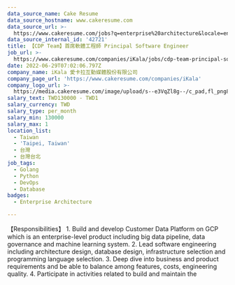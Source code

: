 ```yaml
---
data_source_name: Cake Resume
data_source_hostname: www.cakeresume.com
data_source_url: >-
  https://www.cakeresume.com/jobs?q=enterprise%20architecture&locale=en&range%5Bsalary_range%5D%5Bmin%5D=1000000
data_source_internal_id: '42721'
title: 【CDP Team】首席軟體工程師 Principal Software Engineer
job_url: >-
  https://www.cakeresume.com/companies/iKala/jobs/cdp-team-principal-software-engineer
date: 2022-06-29T07:02:06.797Z
company_name: iKala 愛卡拉互動媒體股份有限公司
company_page_url: 'https://www.cakeresume.com/companies/iKala'
company_logo_url: >-
  https://media.cakeresume.com/image/upload/s--e3VqZl8g--/c_pad,fl_png8,h_200,w_200/v1646194257/kunvge0p059wddfovbx7.png
salary_text: TWD130000 - TWD1
salary_currency: TWD
salary_type: per_month
salary_min: 130000
salary_max: 1
location_list:
  - Taiwan
  - 'Taipei, Taiwan'
  - 台灣
  - 台灣台北
job_tags:
  - Golang
  - Python
  - DevOps
  - Database
badges:
  - Enterprise Architecture

---
```


【Responsibilities】 1. Build and develop Customer Data Platform on GCP which is an enterprise-level product including big data pipeline, data governance and machine learning system. 2. Lead software engineering including architecture design, database design, infrastructure selection and programming language selection. 3. Deep dive into business and product requirements and be able to balance among features, costs, engineering quality. 4. Participate in activities related to build and maintain the